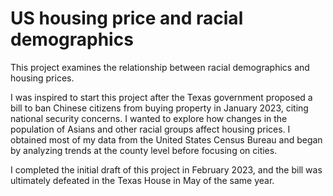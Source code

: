 # US housing price and racial demographics 
This project examines the relationship between racial demographics and housing prices. 

I was inspired to start this project after the Texas government proposed a bill to ban Chinese citizens from buying property in January 2023, citing national security concerns. I wanted to explore how changes in the population of Asians and other racial groups affect housing prices. I obtained most of my data from the United States Census Bureau and began by analyzing trends at the county level before focusing on cities. 

I completed the initial draft of this project in February 2023, and the bill was ultimately defeated in the Texas House in May of the same year.
